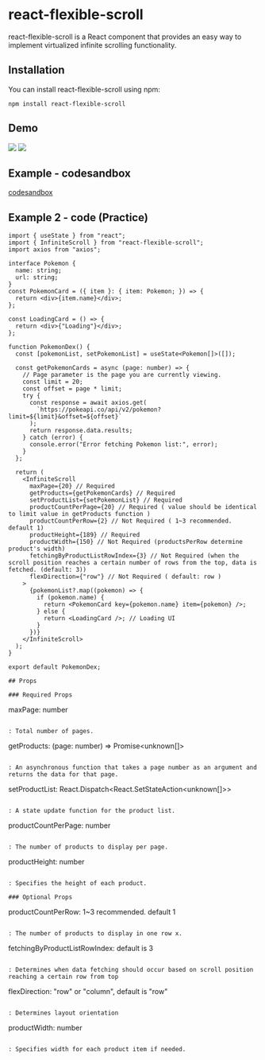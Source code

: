 # react-flexible-scroll

react-flexible-scroll is a React component that provides an easy way to implement virtualized infinite scrolling functionality.

## Installation

You can install react-flexible-scroll using npm:

```
npm install react-flexible-scroll
```

## Demo

  <img src="https://github.com/sugrace/react-flexible-scroll/assets/46946800/f4dcd25a-6a14-48b1-bc35-33418a2388e3"/>

  <img src="https://github.com/sugrace/react-flexible-scroll/assets/46946800/374464ea-18e9-414f-85c1-15d558da6c4c"/>

## Example - codesandbox

[codesandbox](https://codesandbox.io/p/sandbox/spring-meadow-y33c3q?file=%2Fsrc%2FApp.tsx%3A8%2C31)

## Example 2 - code (Practice)

```tsx
import { useState } from "react";
import { InfiniteScroll } from "react-flexible-scroll";
import axios from "axios";

interface Pokemon {
  name: string;
  url: string;
}
const PokemonCard = ({ item }: { item: Pokemon; }) => {
  return <div>{item.name}</div>;
};

const LoadingCard = () => {
  return <div>{"Loading"}</div>;
};

function PokemonDex() {
  const [pokemonList, setPokemonList] = useState<Pokemon[]>([]);

  const getPokemonCards = async (page: number) => {
    // Page parameter is the page you are currently viewing.
    const limit = 20;
    const offset = page * limit;
    try {
      const response = await axios.get(
        `https://pokeapi.co/api/v2/pokemon?limit=${limit}&offset=${offset}`
      );
      return response.data.results;
    } catch (error) {
      console.error("Error fetching Pokemon list:", error);
    }
  };

  return (
    <InfiniteScroll
      maxPage={20} // Required
      getProducts={getPokemonCards} // Required
      setProductList={setPokemonList} // Required
      productCountPerPage={20} // Required ( value should be identical to limit value in getProducts function )
      productCountPerRow={2} // Not Required ( 1~3 recommended. default 1)
      productHeight={189} // Required
      productWidth={150} // Not Required (productsPerRow determine product's width)
      fetchingByProductListRowIndex={3} // Not Required (when the scroll position reaches a certain number of rows from the top, data is fetched. (default: 3))
      flexDirection={"row"} // Not Required ( default: row )
    >
      {pokemonList?.map((pokemon) => {
        if (pokemon.name) {
          return <PokemonCard key={pokemon.name} item={pokemon} />;
        } else {
          return <LoadingCard />; // Loading UI
        }
      })}
    </InfiniteScroll>
  );
}

export default PokemonDex;

## Props

### Required Props

```

maxPage: number

```

: Total number of pages.

```

getProducts: (page: number) => Promise<unknown[]>

```

: An asynchronous function that takes a page number as an argument and returns the data for that page.

```

setProductList: React.Dispatch<React.SetStateAction<unknown[]>>

```

: A state update function for the product list.

```

productCountPerPage: number

```

: The number of products to display per page.

```

productHeight: number

```

: Specifies the height of each product.

### Optional Props

```

productCountPerRow: 1~3 recommended. default 1

```

: The number of products to display in one row x.

```

fetchingByProductListRowIndex: default is 3

```

: Determines when data fetching should occur based on scroll position reaching a certain row from top

```

flexDirection: "row" or "column", default is "row"

```

: Determines layout orientation

```

productWidth: number

```

: Specifies width for each product item if needed.
```
